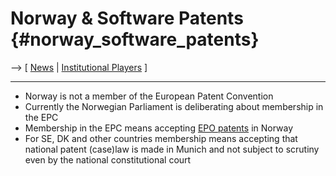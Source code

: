 # Norway & Software Patents {#norway_software_patents}

\--\> \[ [ News](SwpatcninoEn "wikilink") \| [ Institutional
Players](SwpatkamniEn "wikilink") \]

------------------------------------------------------------------------

-   Norway is not a member of the European Patent Convention
-   Currently the Norwegian Parliament is deliberating about membership
    in the EPC
-   Membership in the EPC means accepting [EPO
    patents](http://swpat.ffii.org/patents/stats/ "wikilink") in Norway
-   For SE, DK and other countries membership means accepting that
    national patent (case)law is made in Munich and not subject to
    scrutiny even by the national constitutional court
